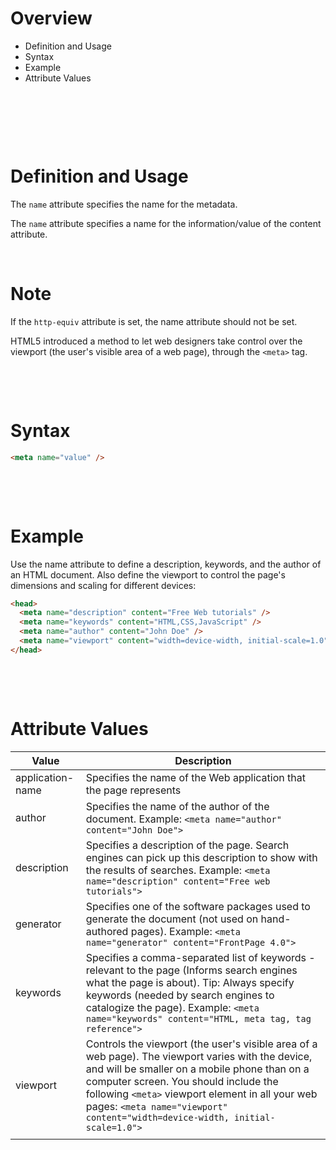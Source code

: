# Overview

- Definition and Usage
- Syntax
- Example
- Attribute Values

&nbsp;

&nbsp;

&nbsp;

# Definition and Usage

The `name` attribute specifies the name for the metadata.

The `name` attribute specifies a name for the information/value of the content attribute.

&nbsp;

# Note

If the `http-equiv` attribute is set, the name attribute should not be set.

HTML5 introduced a method to let web designers take control over the viewport (the user's visible area of a web page), through the `<meta>` tag.

&nbsp;

&nbsp;

# Syntax

```html
<meta name="value" />
```

&nbsp;

&nbsp;

# Example

Use the name attribute to define a description, keywords, and the author of an HTML document. Also define the viewport to control the page's dimensions and scaling for different devices:

```html
<head>
  <meta name="description" content="Free Web tutorials" />
  <meta name="keywords" content="HTML,CSS,JavaScript" />
  <meta name="author" content="John Doe" />
  <meta name="viewport" content="width=device-width, initial-scale=1.0" />
</head>
```

&nbsp;

&nbsp;

# Attribute Values

| Value            | Description                                                                                                                                                                                                                                                                                                                     |
| ---------------- | ------------------------------------------------------------------------------------------------------------------------------------------------------------------------------------------------------------------------------------------------------------------------------------------------------------------------------- |
| application-name | Specifies the name of the Web application that the page represents                                                                                                                                                                                                                                                              |
| author           | Specifies the name of the author of the document. Example: `<meta name="author" content="John Doe">`                                                                                                                                                                                                                            |
| description      | Specifies a description of the page. Search engines can pick up this description to show with the results of searches. Example: `<meta name="description" content="Free web tutorials">`                                                                                                                                        |
| generator        | Specifies one of the software packages used to generate the document (not used on hand-authored pages). Example: `<meta name="generator" content="FrontPage 4.0">`                                                                                                                                                              |
| keywords         | Specifies a comma-separated list of keywords - relevant to the page (Informs search engines what the page is about). Tip: Always specify keywords (needed by search engines to catalogize the page). Example: `<meta name="keywords" content="HTML, meta tag, tag reference">`                                                  |
| viewport         | Controls the viewport (the user's visible area of a web page). The viewport varies with the device, and will be smaller on a mobile phone than on a computer screen. You should include the following `<meta>` viewport element in all your web pages: `<meta name="viewport" content="width=device-width, initial-scale=1.0">` |
|                  |                                                                                                                                                                                                                                                                                                                                 |
